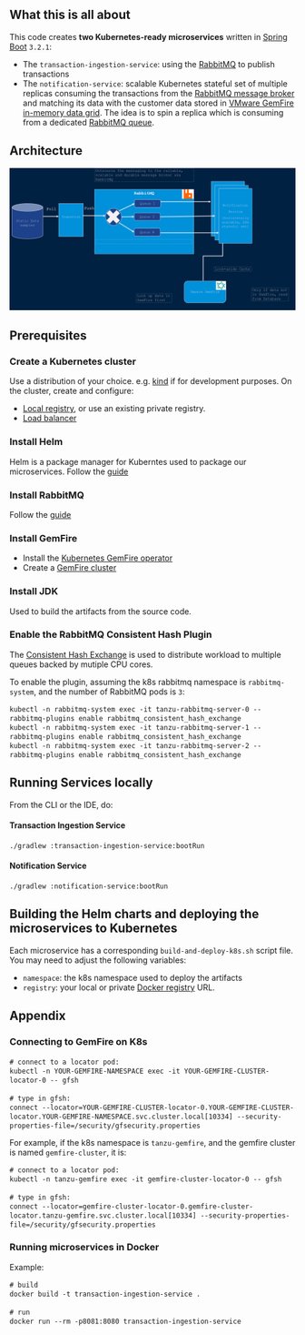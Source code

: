 ## What this is all about
This code creates **two Kubernetes-ready microservices** written in [Spring Boot](https://spring.io/projects/spring-boot/) `3.2.1`:
* The `transaction-ingestion-service`: using the [RabbitMQ](https://tanzu.vmware.com/rabbitmq) to publish transactions
* The  `notification-service`: scalable Kubernetes stateful set of multiple replicas consuming the transactions from the [RabbitMQ message broker](https://tanzu.vmware.com/rabbitmq) and matching its data with the customer data stored in [VMware GemFire in-memory data grid](https://www.vmware.com/au/products/gemfire.html). The idea is to spin a replica which is consuming from a dedicated [RabbitMQ queue](https://www.rabbitmq.com/queues.html).

## Architecture
![Architecture](Docs/architecture.png)

## Prerequisites

### Create a Kubernetes cluster
Use a distribution of your choice. e.g. [kind](https://kind.sigs.k8s.io/) if for development purposes.
On the cluster, create and configure:
* [Local registry](https://kind.sigs.k8s.io/docs/user/local-registry/), or use an existing private registry.
* [Load balancer](https://kind.sigs.k8s.io/docs/user/loadbalancer/)

### Install Helm
Helm is a package manager for Kuberntes used to package our microservices.
Follow the [guide](https://helm.sh/docs/intro/install/)

### Install RabbitMQ
Follow the [guide](https://docs.vmware.com/en/VMware-RabbitMQ-for-Kubernetes/1/rmq/installation.html)

### Install GemFire
* Install the [Kubernetes GemFire operator](https://docs.vmware.com/en/VMware-GemFire-for-Kubernetes/2.3/gf-k8s/install.html)
* Create a [GemFire cluster](https://docs.vmware.com/en/VMware-GemFire-for-Kubernetes/2.3/gf-k8s/create-and-delete.html)

### Install JDK
Used to build the artifacts from the source code.

### Enable the RabbitMQ Consistent Hash Plugin
The [Consistent Hash Exchange](https://github.com/rabbitmq/rabbitmq-consistent-hash-exchange) is used to distribute workload to multiple queues backed by mutiple CPU cores.

To enable the plugin, assuming the k8s rabbitmq namespace is `rabbitmq-system`, and the number of RabbitMQ pods is `3`:
```
kubectl -n rabbitmq-system exec -it tanzu-rabbitmq-server-0 -- rabbitmq-plugins enable rabbitmq_consistent_hash_exchange
kubectl -n rabbitmq-system exec -it tanzu-rabbitmq-server-1 -- rabbitmq-plugins enable rabbitmq_consistent_hash_exchange
kubectl -n rabbitmq-system exec -it tanzu-rabbitmq-server-2 -- rabbitmq-plugins enable rabbitmq_consistent_hash_exchange
```

## Running Services locally
From the CLI or the IDE, do:
#### Transaction Ingestion Service
```
./gradlew :transaction-ingestion-service:bootRun
```
#### Notification Service
```
./gradlew :notification-service:bootRun
```

## Building the Helm charts and deploying the microservices to Kubernetes
Each microservice has a corresponding `build-and-deploy-k8s.sh` script file.
You may need to adjust the following variables:
* `namespace`: the k8s namespace used to deploy the artifacts
* `registry`: your local or private [Docker registry](https://docs.docker.com/registry/) URL.

## Appendix
### Connecting to GemFire on K8s
```
# connect to a locator pod:
kubectl -n YOUR-GEMFIRE-NAMESPACE exec -it YOUR-GEMFIRE-CLUSTER-locator-0 -- gfsh

# type in gfsh:
connect --locator=YOUR-GEMFIRE-CLUSTER-locator-0.YOUR-GEMFIRE-CLUSTER-locator.YOUR-GEMFIRE-NAMESPACE.svc.cluster.local[10334] --security-properties-file=/security/gfsecurity.properties

```
For example, if the k8s namespace is `tanzu-gemfire`, and the gemfire cluster is named `gemfire-cluster`, it is:
```
# connect to a locator pod:
kubectl -n tanzu-gemfire exec -it gemfire-cluster-locator-0 -- gfsh

# type in gfsh:
connect --locator=gemfire-cluster-locator-0.gemfire-cluster-locator.tanzu-gemfire.svc.cluster.local[10334] --security-properties-file=/security/gfsecurity.properties
```

### Running microservices in Docker
Example:
```
# build
docker build -t transaction-ingestion-service .

# run
docker run --rm -p8081:8080 transaction-ingestion-service
```

